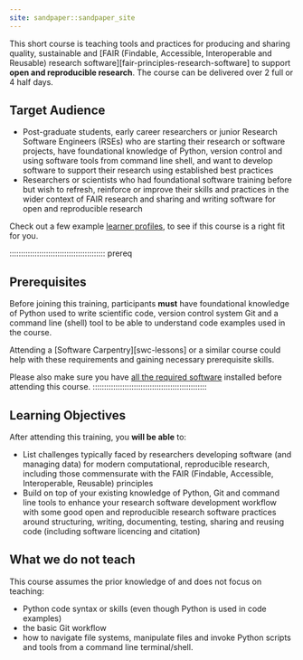 ```yaml
---
site: sandpaper::sandpaper_site
---
```


This short course is teaching tools and practices for producing and sharing quality, 
sustainable and [FAIR (Findable, Accessible, Interoperable and Reusable) research software][fair-principles-research-software] 
to support **open and reproducible research**. 
The course can be delivered over 2 full or 4 half days.

## Target Audience

- Post-graduate students, early career researchers or junior Research Software Engineers (RSEs) who are starting their research or software projects, 
have foundational knowledge of Python, version control and using software tools from command line shell, and want to develop 
software to support their research using established best practices
- Researchers or scientists who had foundational software training before but wish to refresh, 
reinforce or improve their skills and practices in the wider context of FAIR research and sharing and writing 
software for open and reproducible research 

Check out a few example [learner profiles](./profiles.html), to see if this course is a right fit for you.

::::::::::::::::::::::::::::::::::::::::::  prereq

## Prerequisites

Before joining this training, participants **must** have foundational knowledge of Python 
used to write scientific code, version control system Git and a command line (shell) tool to be able to
understand code examples used in the course.

Attending a [Software Carpentry][swc-lessons] or a similar course could help with these requirements and
gaining necessary prerequisite skills.

Please also make sure you have [all the required software](../index.html#setup) installed before attending this course.
::::::::::::::::::::::::::::::::::::::::::::::::::

## Learning Objectives

After attending this training, you **will be able** to:

- List challenges typically faced by researchers developing software (and managing data) for modern computational, 
reproducible research, including those commensurate with the FAIR (Findable, Accessible, Interoperable, Reusable) principles
- Build on top of your existing knowledge of Python, Git and command line tools to enhance your research
software development workflow with some good open and reproducible research software practices around 
structuring, writing, documenting, testing, sharing and reusing code (including software licencing and citation)

## What we do not teach 

This course assumes the prior knowledge of and does not focus on teaching:

- Python code syntax or skills (even though Python is used in code examples) 
- the basic Git workflow
- how to navigate file systems, manipulate files and invoke Python scripts and tools from a command line terminal/shell.
